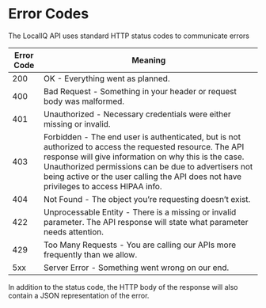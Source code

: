# Error Codes

The LocalIQ API uses standard HTTP status codes to communicate errors

Error Code | Meaning
---------- | -------
200 | OK - Everything went as planned.
400 | Bad Request - Something in your header or request body was malformed.
401 | Unauthorized - Necessary credentials were either missing or invalid.
403 | Forbidden - The end user is authenticated, but is not authorized to access the requested resource. The API response will give information on why this is the case. Unauthorized permissions can be due to advertisers not being active or the user calling the API does not have privileges to access HIPAA info.
404 | Not Found - The object you’re requesting doesn’t exist.
422 | Unprocessable Entity - There is a missing or invalid parameter. The API response will state what parameter needs attention.
429 | Too Many Requests - You are calling our APIs more frequently than we allow.
5xx | Server Error - Something went wrong on our end.

In addition to the status code, the HTTP body of the response will also contain a JSON representation of the error.
